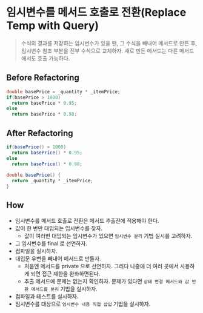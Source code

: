 # 임시변수를 메서드 호출로 전환(Replace Temp with Query)

> 수식의 결과를 저장하는 임시변수가 있을 땐, 그 수식을 빼내어 메서드로 만든 후, 임시변수 참조 부분을 전부 수식으로 교체하자. 새로 만든 메서드는 다른 메서드에서도 호출 가능하다.

## Before Refactoring

```java
double basePrice = _quantity * _itemPrice;
if(basePrice > 1000)
  return basePrice * 0.95;
else 
  return basePrice * 0.98;
```

## After Refactoring

```java
if(basePrice() > 1000)
  return basePrice() * 0.95;
else 
  return basePrice() * 0.98;
  
double basePrice() {
  return _quantity * _itemPrice;
}
```

## How

- 임시변수를 메서드 호출로 전환은 메서드 추출전에 적용해야 한다.
- 값이 한 번만 대입되는 임시변수를 찾자.
  - 값이 여러번 대입되는 임시변수가 있으면 `임시변수 분리` 기법 실시를 고려하자.
- 그 임시변수를 final 로 선언하자.
- 컴파일을 실시하자.
- 대입문 우변을 빼내어 메서드로 만들자.
  - 처음엔 메서드를 private 으로 선언하자. 그러다 나중에 더 여러 곳에서 사용하게 되면 접근 제한을 완화하면된다.
  - 추출 메서드에 문제는 없는지 확인하자. 문제가 있다면 `상태 변경 메서드와 값 반환 메서드를 분리` 기법을 실시하자.
- 컴파일과 테스트를 실시하자.
- 임시변수를 대상으로 `임시변수 내용 직접 삽입` 기법을 실시하자.
